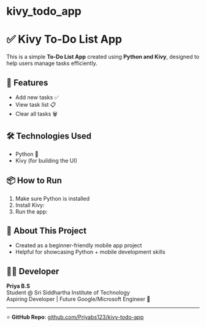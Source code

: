# kivy_todo_app

# ✅ Kivy To-Do List App

This is a simple **To-Do List App** created using **Python and Kivy**, designed to help users manage tasks efficiently.

## 🚀 Features
- Add new tasks ✅
- View task list 📋
- Clear all tasks 🗑️

## 🛠️ Technologies Used
- Python 🐍
- Kivy (for building the UI)

## 📦 How to Run

1. Make sure Python is installed
2. Install Kivy:
3. Run the app:


## 📱 About This Project
- Created as a beginner-friendly mobile app project
- Helpful for showcasing Python + mobile development skills

## 👩‍💻 Developer
**Priya B.S**  
Student @ Sri Siddhartha Institute of Technology  
Aspiring Developer | Future Google/Microsoft Engineer 🚀

---

⭐ **GitHub Repo**: [github.com/Priyabs123/kivy-todo-app](https://github.com/Priyabs123/kivy-todo-app)